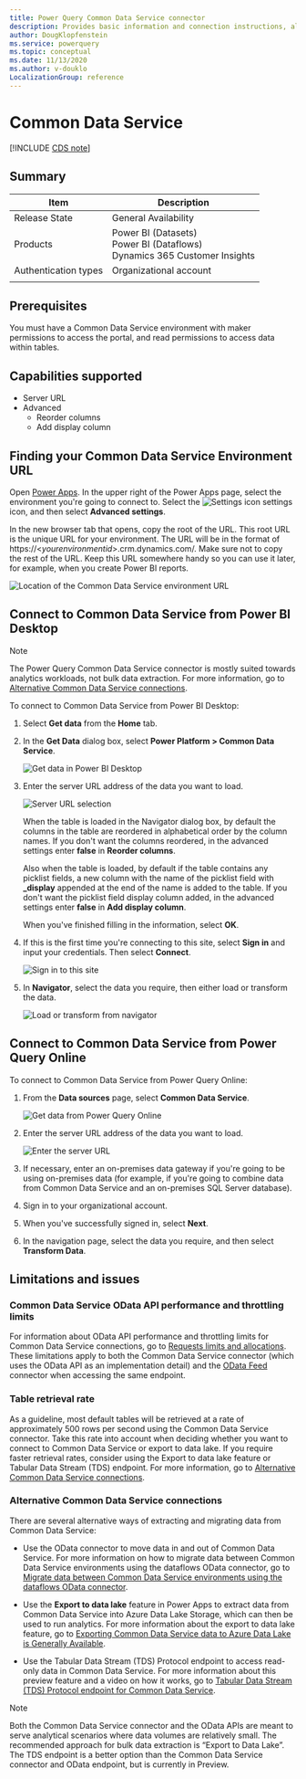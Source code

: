 ```yaml
---
title: Power Query Common Data Service connector
description: Provides basic information and connection instructions, along with OData API performance information, table retrieval rate, and alternative means of connecting.
author: DougKlopfenstein
ms.service: powerquery
ms.topic: conceptual
ms.date: 11/13/2020
ms.author: v-douklo
LocalizationGroup: reference
---
```


# Common Data Service

[!INCLUDE [CDS note](../includes/cc-data-platform-banner.md)]

## Summary

| Item | Description |
| ---- | ----------- |
| Release State | General Availability |
| Products | Power BI (Datasets)<br/>Power BI (Dataflows)<br/>Dynamics 365 Customer Insights |
| Authentication types | Organizational account |
| | |

## Prerequisites

You must have a Common Data Service environment with maker permissions to access the portal, and read permissions to access data within tables.

## Capabilities supported

* Server URL
* Advanced
   * Reorder columns
   * Add display column

## Finding your Common Data Service Environment URL

Open [Power Apps](https://make.powerapps.com/?utm_source=padocs&utm_medium=linkinadoc&utm_campaign=referralsfromdoc). In the upper right of the Power Apps page, select the environment you're going to connect to. Select the ![Settings icon](media/common-data-service/settings-icon.png) settings icon, and then select **Advanced settings**.

In the new browser tab that opens, copy the root of the URL. This root URL is the unique URL for your environment. The URL will be in the format of https://\<*yourenvironmentid*>.crm.dynamics.com/. Make sure not to copy the rest of the URL. Keep this URL somewhere handy so you can use it later, for example, when you create Power BI reports.

![Location of the Common Data Service environment URL](media/common-data-service/cds-env.png)

## Connect to Common Data Service from Power BI Desktop

>[!Note]
> The Power Query Common Data Service connector is mostly suited towards analytics workloads, not bulk data extraction. For more information, go to [Alternative Common Data Service connections](#alternative-common-data-service-connections).

To connect to Common Data Service from Power BI Desktop:

1. Select **Get data** from the **Home** tab.

2. In the **Get Data** dialog box, select **Power Platform > Common Data Service**.

   ![Get data in Power BI Desktop](media/common-data-service/get-data.png)

2. Enter the server URL address of the data you want to load.

   ![Server URL selection](media/common-data-service/enter-url.png)

   When the table is loaded in the Navigator dialog box, by default the columns in the table are reordered in alphabetical order by the column names. If you don't want the columns reordered, in the advanced settings enter **false** in **Reorder columns**.

   Also when the table is loaded, by default if the table contains any picklist fields, a new column with the name of the picklist field with **_display** appended at the end of the name is added to the table. If you don't want the picklist field display column added, in the advanced settings enter **false** in **Add display column**.

   When you've finished filling in the information, select **OK**.

3. If this is the first time you're connecting to this site, select **Sign in** and input your credentials. Then select **Connect**.

   ![Sign in to this site](media/common-data-service/sign-in.png)

4. In **Navigator**, select the data you require, then either load or transform the data.

   ![Load or transform from navigator](media/common-data-service/navigator.png)

## Connect to Common Data Service from Power Query Online

To connect to Common Data Service from Power Query Online:

1. From the **Data sources** page, select **Common Data Service**.

   ![Get data from Power Query Online](media/common-data-service/get-data-online.png)

2. Enter the server URL address of the data you want to load.

   ![Enter the server URL](media/common-data-service/enter-url-online.png)

3. If necessary, enter an on-premises data gateway if you're going to be using on-premises data (for example, if you're going to combine data from Common Data Service and an on-premises SQL Server database).

4. Sign in to your organizational account.

5. When you've successfully signed in, select **Next**.

6. In the navigation page, select the data you require, and then select **Transform Data**.

## Limitations and issues

### Common Data Service OData API performance and throttling limits

For information about OData API performance and throttling limits for Common Data Service connections, go to [Requests limits and allocations](https://docs.microsoft.com/power-platform/admin/api-request-limits-allocations). These limitations apply to both the Common Data Service connector (which uses the OData API as an implementation detail) and the [OData Feed](odatafeed.md) connector when accessing the same endpoint.

### Table retrieval rate

As a guideline, most default tables will be retrieved at a rate of approximately 500 rows per second using the Common Data Service connector. Take this rate into account when deciding whether you want to connect to Common Data Service or export to data lake. If you require faster retrieval rates, consider using the Export to data lake feature or Tabular Data Stream (TDS) endpoint. For more information, go to [Alternative Common Data Service connections](#alternative-common-data-service-connections).

### Alternative Common Data Service connections

There are several alternative ways of extracting and migrating data from Common Data Service:

* Use the OData connector to move data in and out of Common Data Service. For more information on how to migrate data between Common Data Service environments using the dataflows OData connector, go to [Migrate data between Common Data Service environments using the dataflows OData connector](https://docs.microsoft.com/powerapps/developer/common-data-service/cds-odata-dataflows-migration).

* Use the **Export to data lake** feature in Power Apps to extract data from Common Data Service into Azure Data Lake Storage, which can then be used to run analytics. For more information about the export to data lake feature, go to [Exporting Common Data Service data to Azure Data Lake is Generally Available](https://powerapps.microsoft.com/blog/exporting-cds-data-to-azure-data-lake-preview/#:~:text=Exporting%20CDS%20data%20to%20Azure%20Data%20Lake%20is,BI%20reporting%2C%20ML%2C%20Data%20Warehousing%20and%20other%20).

* Use the Tabular Data Stream (TDS) Protocol endpoint to access read-only data in Common Data Service. For more information about this preview feature and a video on how it works, go to [Tabular Data Stream (TDS) Protocol endpoint for Common Data Service](https://powerapps.microsoft.com/blog/tabular-data-stream-tds-protocol-endpoint-for-common-data-service-cds/).

>[!Note]
> Both the Common Data Service connector and the OData APIs are meant to serve analytical scenarios where data volumes are relatively small. The recommended approach for bulk data extraction is “Export to Data Lake”. The TDS endpoint is a better option than the Common Data Service connector and OData endpoint, but is currently in Preview.

